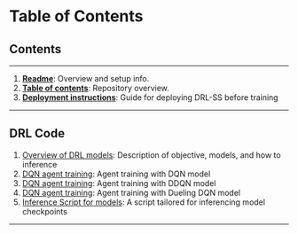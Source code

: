 # Table of Contents

## Contents

---

1. **[Readme](README.md)**: Overview and setup info.
2. **[Table of contents](toc.md)**: Repository overview.
3. **[Deployment instructions](documentation/DRL-SS-instructions.rst)**: Guide for deploying DRL-SS before training

---

<!-- ## NexRAN Source Files

1. **[Sources](src/)**: Core code files.
2. **[include](include/)**: Header files.
3. **[lib](lib/)**: Libraries and modules.
4. **[etc](etc/)**: Configuration files.

---

## xApp Specific Files

1. **[Dockerfile](Dockerfile)**: Docker image setup.
2. **[Onboard file](drl-ss-onboard.url)**: Onboarding metadata.
3. **[Config file](config-file.json)**: xApp settings.
4. **[Slicing configurations](zmqoneue.sh)**: Single UE slicing script.

--- -->

## DRL Code

1. [Overview of DRL models](DRL-SSxApp/Overview.md): Description of objective, models, and how to inference
2. [DQN agent training](DRL-SSxApp/DQN_agentemu.py): Agent training with DQN model
3. [DQN agent training](DRL-SSxApp/DDQN_agentemu.py): Agent training with DDQN model
4. [DQN agent training](DRL-SSxApp/Dueling_DQN_agentemu.py): Agent training with Dueling DQN model
5. [Inference Script for models](DRL-SSxApp/model_inference.py): A script tailored for inferencing model checkpoints

<!-- 1. **[Emulated environment](DRL-SSxApp/agentemu.py)**: Agent training without hardware.
2. **[Real environment](DRL-SSxApp/agent.py)**: Training with SDRs.
3. **[Setup script](DRL-SSxApp/setup_env.sh)**: Real environment setup.
4. **[Process termination](DRL-SSxApp/kill_stuff.sh)**: Ends active processes.
5. **[xApp interface](DRL-SSxApp/xapp_interface.py)**: xApp-environment interaction. -->

---

<!-- ### Additional Files

1. **[ZMQ broker](multi_ue.py)**: Multi-UE communication script. -->
